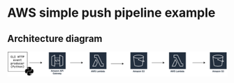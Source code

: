 # AWS simple push pipeline example

## Architecture diagram
![architecture diagram](img/aws-simple-push-pipeline-bg.png)
